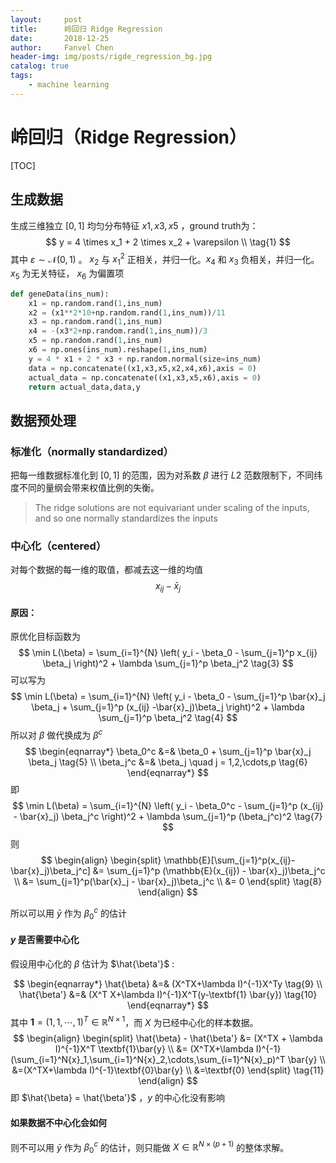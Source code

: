 ```yaml
---
layout:     post
title:      岭回归 Ridge Regression
date:       2018-12-25
author:     Fanvel Chen
header-img: img/posts/rigde_regression_bg.jpg
catalog: true
tags:
    - machine learning
---
```


# 岭回归（Ridge Regression）
[TOC]

## 生成数据
生成三维独立 $[0,1]$ 均匀分布特征 $x1,x3,x5$ ，ground truth为：
$$
y = 4 \times x_1 + 2 \times x_2 + \varepsilon \\ \tag{1}
$$
其中 $\varepsilon \sim \mathcal{N}(0,1)$ 。
$x_2$ 与 $x_1^2$ 正相关，并归一化。$x_4$ 和 $x_3$ 负相关，并归一化。$x_5$ 为无关特征， $x_6​$ 为偏置项

```python
def geneData(ins_num):
	x1 = np.random.rand(1,ins_num)   
	x2 = (x1**2*10+np.random.rand(1,ins_num))/11  
	x3 = np.random.rand(1,ins_num)
	x4 = -(x3*2+np.random.rand(1,ins_num))/3
	x5 = np.random.rand(1,ins_num)
	x6 = np.ones(ins_num).reshape(1,ins_num)
	y = 4 * x1 + 2 * x3 + np.random.normal(size=ins_num)
	data = np.concatenate((x1,x3,x5,x2,x4,x6),axis = 0)
	actual_data = np.concatenate((x1,x3,x5,x6),axis = 0)
	return actual_data,data,y
```

## 数据预处理
### 标准化（normally standardized）
把每一维数据标准化到 $[0,1]$ 的范围，因为对系数 $\beta$ 进行 $L2$ 范数限制下，不同纬度不同的量纲会带来权值比例的失衡。
>The ridge solutions are not equivariant under scaling of the inputs, and so one normally standardizes the inputs
### 中心化（centered）
对每个数据的每一维的取值，都减去这一维的均值
$$
x_{ij} - \bar{x}_j  \tag{2}
$$
#### 原因：
原优化目标函数为
$$
\min L(\beta) = \sum_{i=1}^{N} \left( y_i - \beta_0 - \sum_{j=1}^p x_{ij} \beta_j  \right)^2 +  \lambda \sum_{j=1}^p \beta_j^2   \tag{3}
$$
可以写为
$$
\min L(\beta) = \sum_{i=1}^{N} \left( y_i - \beta_0 - \sum_{j=1}^p \bar{x}_j \beta_j + \sum_{j=1}^p (x_{ij} -\bar{x}_j)\beta_j  \right)^2 +  \lambda \sum_{j=1}^p \beta_j^2   \tag{4}
$$
所以对 $\beta$ 做代换成为 $\beta^{c}$
$$
\begin{eqnarray*}
\beta_0^c &=& \beta_0 + \sum_{j=1}^p \bar{x}_j \beta_j   \tag{5}  \\
\beta_j^c &=& \beta_j \quad j = 1,2,\cdots,p  \tag{6}
\end{eqnarray*}
$$
即
$$
\min L(\beta) = \sum_{i=1}^{N} \left( y_i - \beta_0^c - \sum_{j=1}^p (x_{ij} - \bar{x}_j) \beta_j^c  \right)^2 +  \lambda \sum_{j=1}^p (\beta_j^c)^2   \tag{7}
$$
则
$$
\begin{align}
\begin{split}
\mathbb{E}[\sum_{j=1}^p(x_{ij}-\bar{x}_j)\beta_j^c] &= \sum_{j=1}^p (\mathbb{E}(x_{ij}) - \bar{x}_j)\beta_j^c  \\
&= \sum_{j=1}^p(\bar{x}_j - \bar{x}_j)\beta_j^c   \\
&= 0   
\end{split}   \tag{8}
\end{align}
$$

所以可以用 $\bar{y}$ 作为 $\beta_0^c$ 的估计

#### $y$ 是否需要中心化

假设用中心化的 $\beta$ 估计为 $\hat{\beta'}$ :

$$
\begin{eqnarray*}
\hat{\beta} &=& (X^TX+\lambda I)^{-1}X^Ty  \tag{9}  \\
\hat{\beta'} &=& (X^T X+\lambda I)^{-1}X^T(y-\textbf{1} \bar{y})  \tag{10}
\end{eqnarray*}
$$
其中 $\textbf{1} = (1,1,\cdots,1)^T \in \mathbb{R}^{N \times 1}$，而 $X$ 为已经中心化的样本数据。
$$
\begin{align}
\begin{split}
\hat{\beta} - \hat{\beta'} &= (X^TX + \lambda I)^{-1}X^T \textbf{1}\bar{y} \\
&= (X^TX+\lambda I)^{-1} (\sum_{i=1}^N{x}_1,\sum_{i=1}^N{x}_2,\cdots,\sum_{i=1}^N{x}_p)^T \bar{y}  \\
&=(X^TX+\lambda I)^{-1}\textbf{0}\bar{y} \\
&=\textbf{0}
\end{split}   \tag{11}
\end{align}
$$
即 $\hat{\beta} = \hat{\beta'}$ ，$y$ 的中心化没有影响

#### 如果数据不中心化会如何

 则不可以用 $\bar{y}$ 作为 $\beta_0^c$ 的估计，则只能做 $X \in \mathbb{R}^{N \times (p+1)}$ 的整体求解。 




